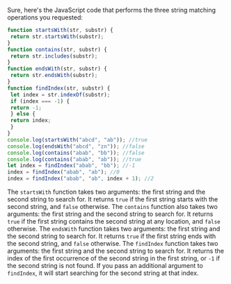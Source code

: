 Sure, here's the JavaScript code that performs the three string matching operations you requested:
```javascript
function startsWith(str, substr) {
 return str.startsWith(substr);
}
function contains(str, substr) {
 return str.includes(substr);
}
function endsWith(str, substr) {
 return str.endsWith(substr);
}
function findIndex(str, substr) {
 let index = str.indexOf(substr);
 if (index === -1) {
 return -1;
 } else {
 return index;
 }
}
console.log(startsWith("abcd", "ab")); //true
console.log(endsWith("abcd", "zn")); //false
console.log(contains("abab", "bb")); //false
console.log(contains("abab", "ab")); //true
let index = findIndex("abab", "bb"); //-1
index = findIndex("abab", "ab"); //0
index = findIndex("abab", "ab", index + 1); //2
```
The `startsWith` function takes two arguments: the first string and the second string to search for. It returns `true` if the first string starts with the second string, and `false` otherwise.
The `contains` function also takes two arguments: the first string and the second string to search for. It returns `true` if the first string contains the second string at any location, and `false` otherwise.
The `endsWith` function takes two arguments: the first string and the second string to search for. It returns `true` if the first string ends with the second string, and `false` otherwise.
The `findIndex` function takes two arguments: the first string and the second string to search for. It returns the index of the first occurrence of the second string in the first string, or `-1` if the second string is not found. If you pass an additional argument to `findIndex`, it will start searching for the second string at that index.